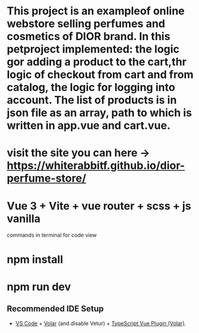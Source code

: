 # This project is an exampleof online webstore selling perfumes and cosmetics of DIOR brand. In this petproject implemented: the logic gor adding a product to the cart,thr logic of checkout from cart and from catalog, the logic for logging into account. The list of products is in json file as an array, path to which is written in app.vue and cart.vue.

# visit the site you can here -> https://whiterabbitf.github.io/dior-perfume-store/

# Vue 3 + Vite + vue router + scss + js vanilla

commands in terminal for code view
# npm install
# npm run dev


## Recommended IDE Setup

- [VS Code](https://code.visualstudio.com/) + [Volar](https://marketplace.visualstudio.com/items?itemName=Vue.volar) (and disable Vetur) + [TypeScript Vue Plugin (Volar)](https://marketplace.visualstudio.com/items?itemName=Vue.vscode-typescript-vue-plugin).
